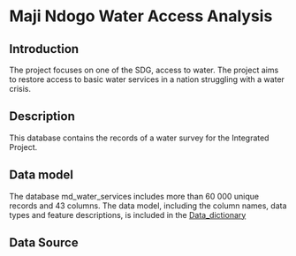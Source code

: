# Maji Ndogo Water Access Analysis

## Introduction
The project focuses on one of the SDG, access to water. The project aims to restore access to basic water services in a nation struggling with a water crisis. 

## Description
This database contains the records of a water survey for the Integrated Project.

## Data model
The database md_water_services includes more than 60 000 unique records and 43 columns. The
data model, including the column names, data types and feature descriptions, is included in the [Data_dictionary](Data_dictionary.pdf)

## Data Source

